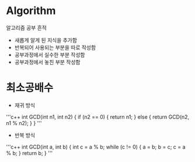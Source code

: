 # Algorithm
알고리즘 공부 흔적
- 새롭게 알게 된 지식을 추가함
- 반복되어 사용되는 부분을 따로 작성함
- 공부과정에서 실수한 부분 작성함
- 공부과정에서 놓친 부분 작성함

# 최소공배수
- 재귀 방식

'''c++
int GCD(int n1, int n2) {
	if (n2 == 0) {
		return n1;
	}
	else {
		return GCD(n2, n1 % n2);
	}
}
'''

- 반복 방식

'''c++
int GCD(int a, int b) {
	int c = a % b;
	while (c != 0) {
		a = b;
		b = c;
		c = a % b;
	}
	return b;
}
'''
